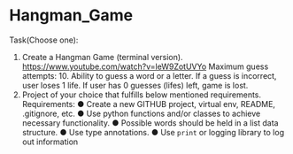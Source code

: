 # Hangman_Game
Task(Choose one): 
1. Create a Hangman Game (terminal version).
 https://www.youtube.com/watch?v=leW9ZotUVYo
Maximum guess attempts: 10.
 Ability to guess a word or a letter. If a guess is incorrect, user loses 1 life.
 If user has 0 guesses (lifes) left, game is lost.
2. Project of your choice that fulfills below mentioned requirements.
 Requirements: 
 ● Create a new GITHUB project, virtual env, README, .gitignore, etc.
 ● Use python functions and/or classes to achieve necessary functionality.
 ● Possible words should be held in a list data structure.
 ● Use type annotations.
 ● Use `print` or logging library to log out information